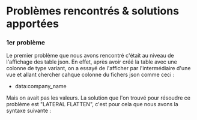 # Problèmes rencontrés & solutions apportées

### 1er problème

Le premier problème que nous avons rencontré c'était au niveau de l'affichage des table json. En effet, après avoir créé la table avec une colonne de type variant, on a essayé de l'afficher par l'intermédiaire d'une vue et allant chercher cahque colonne du fichers json comme ceci :

- data:company_name

Mais on avait pas les valeurs. La solution que l'on trouvé pour résoudre ce problème est "LATERAL
FLATTEN", c'est pour cela que nous avons la syntaxe suivante :
